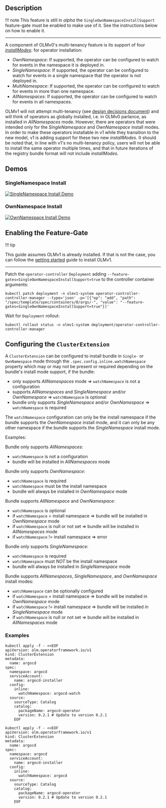 ## Description

!!! note
This feature is still in *alpha* the `SingleOwnNamespaceInstallSupport` feature-gate must be enabled to make use of it.
See the instructions below on how to enable it.

---

A component of OLMv0's multi-tenancy feature is its support of four [*installModes*](https://olm.operatorframework.io/docs/advanced-tasks/operator-scoping-with-operatorgroups/#targetnamespaces-and-their-relationship-to-installmodes):
for operator installation:

 - *OwnNamespace*: If supported, the operator can be configured to watch for events in the namespace it is deployed in.
 - *SingleNamespace*: If supported, the operator can be configured to watch for events in a single namespace that the operator is not deployed in.
 - *MultiNamespace*: If supported, the operator can be configured to watch for events in more than one namespace.
 - *AllNamespaces*: If supported, the operator can be configured to watch for events in all namespaces.

OLMv1 will not attempt multi-tenancy (see [design decisions document](../../project/olmv1_design_decisions.md)) and will think of operators
as globally installed, i.e. in OLMv0 parlance, as installed in *AllNamespaces* mode. However, there are operators that
were intended only for the *SingleNamespace* and *OwnNamespace* install modes. In order to make these operators installable in v1 while they
transition to the new model, v1 is adding support for these two new *installModes*. It should be noted that, in line with v1's no multi-tenancy policy,
users will not be able to install the same operator multiple times, and that in future iterations of the registry bundle format will not
include *installModes*.

## Demos

### SingleNamespace Install

[![SingleNamespace Install Demo](https://asciinema.org/a/w1IW0xWi1S9cKQFb9jnR07mgh.svg)](https://asciinema.org/a/w1IW0xWi1S9cKQFb9jnR07mgh)

### OwnNamespace Install

[![OwnNamespace Install Demo](https://asciinema.org/a/Rxx6WUwAU016bXFDW74XLcM5i.svg)](https://asciinema.org/a/Rxx6WUwAU016bXFDW74XLcM5i)

## Enabling the Feature-Gate

!!! tip

This guide assumes OLMv1 is already installed. If that is not the case,
you can follow the [getting started](../../getting-started/olmv1_getting_started.md) guide to install OLMv1.

---

Patch the `operator-controller` `Deployment` adding `--feature-gates=SingleOwnNamespaceInstallSupport=true` to the
controller container arguments:

```terminal title="Enable SingleOwnNamespaceInstallSupport feature-gate"
kubectl patch deployment -n olmv1-system operator-controller-controller-manager --type='json' -p='[{"op": "add", "path": "/spec/template/spec/containers/0/args/-", "value": "--feature-gates=SingleOwnNamespaceInstallSupport=true"}]'
```

Wait for `Deployment` rollout:

```terminal title="Wait for Deployment rollout"
kubectl rollout status -n olmv1-system deployment/operator-controller-controller-manager
```

## Configuring the `ClusterExtension`

A `ClusterExtension` can be configured to install bundle in `Single-` or `OwnNamespace` mode through the
`.spec.config.inline.watchNamespace` property which may or may not be present or required depending on the bundle's
install mode support, if the bundle:

 - only supports *AllNamespaces* mode => `watchNamespace` is not a configuration
 - supports *AllNamespaces* and *SingleNamespace* and/or *OwnNamespace* => `watchNamespace` is optional
 - bundle only supports *SingleNamespace* and/or *OwnNamespace* => `watchNamespace` is required

The `watchNamespace` configuration can only be the install namespace if the bundle supports the *OwnNamespace* install mode, and
it can only be any other namespace if the bundle supports the *SingleNamespace* install mode.

Examples:

Bundle only supports *AllNamespaces*:
- `watchNamespace` is not a configuration
- bundle will be installed in *AllNamespaces* mode

Bundle only supports *OwnNamespace*:
- `watchNamespace` is required
- `watchNamespace` must be the install namespace
- bundle will always be installed in *OwnNamespace* mode

Bundle supports *AllNamespace* and *OwnNamespace*:
- `watchNamespace` is optional
- if `watchNamespace` = install namespace => bundle will be installed in *OwnNamespace* mode
- if `watchNamespace` is null or not set => bundle will be installed in *AllNamespaces* mode
- if `watchNamespace` != install namespace => error

Bundle only supports *SingleNamespace*:
- `watchNamespace` is required
- `watchNamespace` must *NOT* be the install namespace
- bundle will always be installed in *SingleNamespace* mode

Bundle supports *AllNamespaces*, *SingleNamespace*, and *OwnNamespace* install modes:
- `watchNamespace` can be optionally configured
- if `watchNamespace` = install namespace => bundle will be installed in *OwnNamespace* mode
- if `watchNamespace` != install namespace => bundle will be installed in *SingleNamespace* mode
- if `watchNamespace` is null or not set => bundle will be installed in *AllNamespaces* mode

### Examples

``` terminal title="SingleNamespace install mode example"
kubectl apply -f - <<EOF
apiVersion: olm.operatorframework.io/v1
kind: ClusterExtension
metadata:
  name: argocd
spec:
  namespace: argocd
  serviceAccount:
    name: argocd-installer
  config:
    inline:
      watchNamespace: argocd-watch
  source:
    sourceType: Catalog
    catalog:
      packageName: argocd-operator
      version: 0.2.1 # Update to version 0.2.1
    EOF
```

``` terminal title="OwnNamespace install mode example"
kubectl apply -f - <<EOF
apiVersion: olm.operatorframework.io/v1
kind: ClusterExtension
metadata:
  name: argocd
spec:
  namespace: argocd
  serviceAccount:
    name: argocd-installer
  config:
    inline:
      watchNamespace: argocd
  source:
    sourceType: Catalog
    catalog:
      packageName: argocd-operator
      version: 0.2.1 # Update to version 0.2.1
    EOF
```
